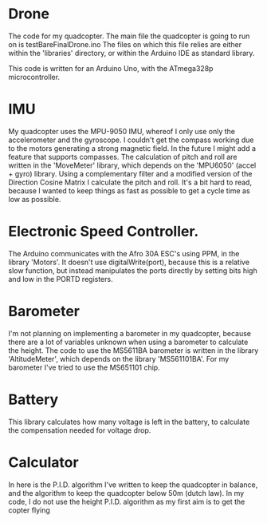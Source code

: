 # Drone
The code for my quadcopter.
The main file the quadcopter is going to run on is testBareFinalDrone.ino
The files on which this file relies are either within the 'libraries' directory, or within the Arduino IDE as standard library.

This code is written for an Arduino Uno, with the ATmega328p microcontroller.

# IMU
My quadcopter uses the MPU-9050 IMU, whereof I only use only the accelerometer and the gyroscope. I couldn't get the compass working due to the motors generating a strong magnetic field. In the future I might add a feature that supports compasses. The calculation of pitch and roll are written in the 'MoveMeter' library, which depends on the 'MPU6050' (accel + gyro) library. Using a complementary filter and a modified version of the Direction Cosine Matrix I calculate the pitch and roll. It's a bit hard to read, because I wanted to keep things as fast as possible to get a cycle time as low as possible.

# Electronic Speed Controller.
The Arduino communicates with the Afro 30A ESC's using PPM, in the library 'Motors'. It doesn't use digitalWrite(port), because this is a relative slow function, but instead manipulates the ports directly by setting bits high and low in the PORTD registers.

# Barometer
I'm not planning on implementing a barometer in my quadcopter, because there are a lot of variables unknown when using a barometer to calculate the height. The code to use the MS5611BA barometer is written in the library 'AltitudeMeter', which depends on the library 'MS561101BA'. For my barometer I've tried to use the MS651101 chip.

# Battery
This library calculates how many voltage is left in the battery, to calculate the compensation needed for voltage drop.

# Calculator
In here is the P.I.D. algorithm I've written to keep the quadcopter in balance, and the algorithm to keep the quadcopter below 50m (dutch law). In my code, I do not use the height P.I.D. algorithm as my first aim is to get the copter flying